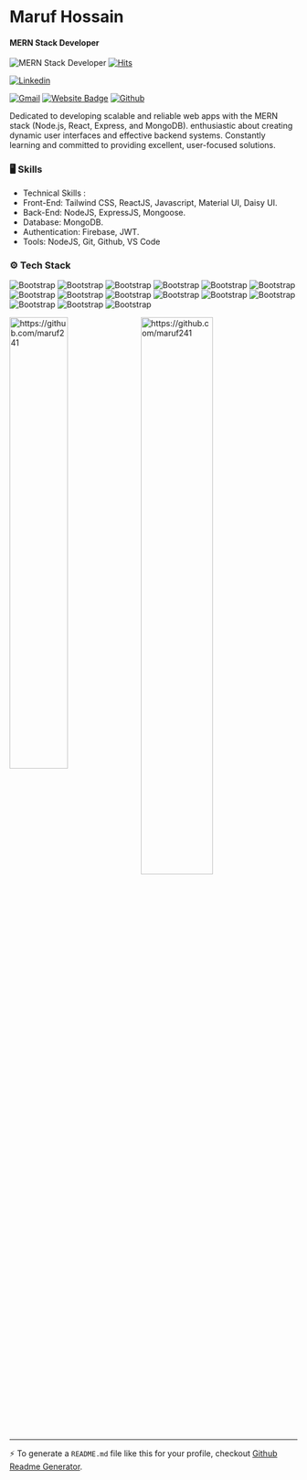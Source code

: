 # Maruf Hossain
#### MERN Stack Developer
![MERN Stack Developer](https://media.licdn.com/dms/image/C5616AQGNpsNQ463HUA/profile-displaybackgroundimage-shrink_350_1400/0/1668503871819?e=1722470400&v=beta&t=VwaQz2cKkG0neKwdP2tm04PiTtp5vtt_OpcPy6XuV0s)
[![Hits](https://hits.seeyoufarm.com/api/count/incr/badge.svg?url=https%3A%2F%2Fgithub.com%2Fhttps://github.com/maruf241%2Fhttps://github.com/maruf241&count_bg=%2379C83D&title_bg=%23555555&icon=&icon_color=%23E7E7E7&title=Profile+Views&edge_flat=false)](https://hits.seeyoufarm.com)

[![Linkedin](https://img.shields.io/badge/-LinkedIn-blue?style=flat&logo=Linkedin&logoColor=white)](https://www.linkedin.com/in/https://www.linkedin.com/in/marufcse//)

[![Gmail](https://img.shields.io/badge/-Gmail-c14438?style=flat&logo=Gmail&logoColor=white)](mailto:maruf.cse22@gmail.com)
[![Website Badge](https://img.shields.io/badge/-Website-c14438?style=flat&logo=Google-Chrome&logoColor=white&link=https://github.com/maruf241)](https://github.com/maruf241)
[![Github](https://img.shields.io/github/followers/https://github.com/maruf241?label=Follow&style=social)](https://github.com/https://github.com/maruf241)

Dedicated to developing scalable and reliable web apps with the MERN stack (Node.js, React, Express, and MongoDB). enthusiastic about creating dynamic user interfaces and effective backend systems. Constantly learning and committed to providing excellent, user-focused solutions.


### 🖥 Skills

- Technical Skills :
- Front-End: Tailwind CSS, ReactJS, Javascript, Material UI, Daisy UI.
- Back-End: NodeJS, ExpressJS, Mongoose.
- Database:  MongoDB.
- Authentication:  Firebase, JWT.
- Tools:  NodeJS, Git, Github, VS Code
### ⚙️ Tech Stack

![Bootstrap](https://img.shields.io/badge/-HTML-05122A?style=flat-square&logo=HTML&color=353535) ![Bootstrap](https://img.shields.io/badge/-CSS-05122A?style=flat-square&logo=CSS&color=353535) ![Bootstrap](https://img.shields.io/badge/-Tailwind%20CSS-05122A?style=flat-square&logo=Tailwind-CSS&color=353535) ![Bootstrap](https://img.shields.io/badge/-Javascript-05122A?style=flat-square&logo=Javascript&color=353535) ![Bootstrap](https://img.shields.io/badge/-Typescript-05122A?style=flat-square&logo=Typescript&color=353535) ![Bootstrap](https://img.shields.io/badge/-React%20JS-05122A?style=flat-square&logo=React-JS&color=353535) ![Bootstrap](https://img.shields.io/badge/-Next%20js-05122A?style=flat-square&logo=Next-js&color=353535) ![Bootstrap](https://img.shields.io/badge/-Redux-05122A?style=flat-square&logo=Redux&color=353535) ![Bootstrap](https://img.shields.io/badge/-Node%20js-05122A?style=flat-square&logo=Node-js&color=353535) ![Bootstrap](https://img.shields.io/badge/-Express%20js%20-05122A?style=flat-square&logo=Express-js&color=353535) ![Bootstrap](https://img.shields.io/badge/-MongoDB-05122A?style=flat-square&logo=MongoDB&color=353535) ![Bootstrap](https://img.shields.io/badge/-NoSQL-05122A?style=flat-square&logo=NoSQL&color=353535) ![Bootstrap](https://img.shields.io/badge/-PostgreSQL-05122A?style=flat-square&logo=PostgreSQL&color=353535) ![Bootstrap](https://img.shields.io/badge/-Visual%20Studio%20Code-05122A?style=flat-square&logo=Visual-Studio-Code&color=353535) ![Bootstrap](https://img.shields.io/badge/-Docker-05122A?style=flat-square&logo=Docker&color=353535)

<div>
  <img width="45%" align="left" src="https://github-readme-stats.vercel.app/api/top-langs?username=https://github.com/maruf241&show_icons=true&locale=en&layout=compact" alt="https://github.com/maruf241" />
  <img width="50%"  src="https://github-readme-streak-stats.herokuapp.com/?user=https://github.com/maruf241&" alt="https://github.com/maruf241" />
</div>


---
:zap: To generate a `README.md` file like this for your profile, checkout [Github Readme Generator](https://hejazizo-github-profile-readme-srcstreamlit-app-i6skm7.streamlit.app/).
